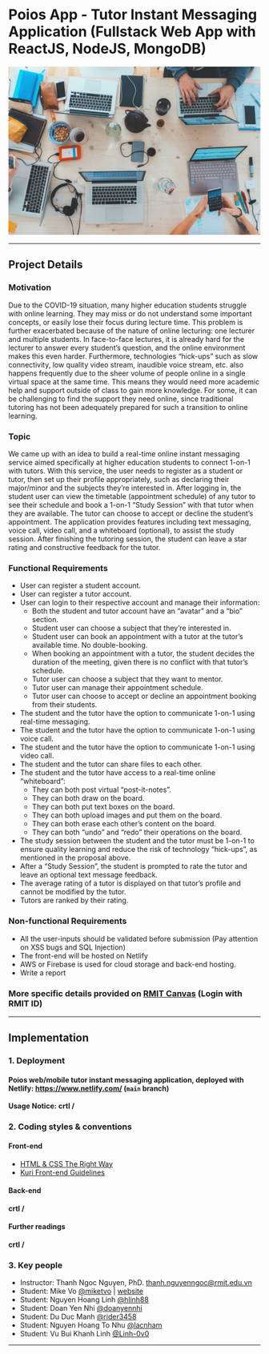 # Poios App -  Tutor Instant Messaging Application (Fullstack Web App with ReactJS, NodeJS, MongoDB)
![banner](banner.png)
***

## Project Details
### Motivation
Due to the COVID-19 situation, many higher education students struggle with online
learning. They may miss or do not understand some important concepts, or easily lose
their focus during lecture time. This problem is further exacerbated because of the nature
of online lecturing: one lecturer and multiple students. In face-to-face lectures, it is already
hard for the lecturer to answer every student’s question, and the online environment
makes this even harder. Furthermore, technologies “hick-ups” such as slow connectivity,
low quality video stream, inaudible voice stream, etc. also happens frequently due to the
sheer volume of people online in a single virtual space at the same time.
This means they would need more academic help and support outside of class to gain
more knowledge. For some, it can be challenging to find the support they need online,
since traditional tutoring has not been adequately prepared for such a transition to online
learning.

### Topic
We came up with an idea to build a real-time online instant messaging service aimed
specifically at higher education students to connect 1-on-1 with tutors.
With this service, the user needs to register as a student or tutor, then set up their profile
appropriately, such as declaring their major/minor and the subjects they’re interested in.
After logging in, the student user can view the timetable (appointment schedule) of any
tutor to see their schedule and book a 1-on-1 “Study Session” with that tutor when they
are available. The tutor can choose to accept or decline the student’s appointment.
The application provides features including text messaging, voice call, video call, and a
whiteboard (optional), to assist the study session. After finishing the tutoring session, the student
can leave a star rating and constructive feedback for the tutor.

### Functional Requirements
- User can register a student account.
- User can register a tutor account.
- User can login to their respective account and manage their information:
    + Both the student and tutor account have an “avatar” and a “bio” section.
    + Student user can choose a subject that they’re interested in.
    + Student user can book an appointment with a tutor at the tutor’s available time. No double-booking.
    + When booking an appointment with a tutor, the student decides the duration of the meeting, given there is no conflict with that tutor’s schedule.
    + Tutor user can choose a subject that they want to mentor.
    + Tutor user can manage their appointment schedule.
    + Tutor user can choose to accept or decline an appointment booking from their students.
- The student and the tutor have the option to communicate 1-on-1 using real-time
messaging.
- The student and the tutor have the option to communicate 1-on-1 using voice
call.
- The student and the tutor have the option to communicate 1-on-1 using video
call.
- The student and the tutor can share files to each other.
- The student and the tutor have access to a real-time online “whiteboard”:
    + They can both post virtual “post-it-notes”.
    + They can both draw on the board.
    + They can both put text boxes on the board.
    + They can both upload images and put them on the board.
    + They can both erase each other’s content on the board.
    + They can both “undo” and “redo” their operations on the board.
- The study session between the student and the tutor must be 1-on-1 to ensure
quality learning and reduce the risk of technology “hick-ups”, as mentioned in the
proposal above.
- After a “Study Session”, the student is prompted to rate the tutor and leave an
optional text message feedback.
- The average rating of a tutor is displayed on that tutor’s profile and cannot be
modified by the tutor.
- Tutors are ranked by their rating.

### Non-functional Requirements
- All the user-inputs should be validated before submission (Pay attention on XSS bugs and SQL Injection)
- The front-end will be hosted on Netlify
- AWS or Firebase is used for cloud storage and back-end hosting.
- Write a report


### More specific details provided on [RMIT Canvas](https://rmit.instructure.com/courses/88702/assignments/596400) (Login with RMIT ID)
***

## Implementation

### 1. Deployment
#### Poios web/mobile tutor instant messaging application, deployed with Netlify: https://www.netlify.com/ (`main` branch)
**Usage Notice:**  **crtl /**


### 2. Coding styles & conventions
#### Front-end
- [HTML & CSS The Right Way](http://htmlcsstherightway.org/)
- [Kuri Front-end Guidelines](https://github.com/kuri-team/front-end-guidelines)

#### Back-end
**crtl /**

#### Further readings
**crtl /**

### 3. Key people

- Instructor: Thanh Ngoc Nguyen, PhD. [thanh.nguyenngoc@rmit.edu.vn](thanh.nguyenngoc@rmit.edu.vn)
- Student: Mike Vo [@miketvo](https://github.com/miketvo) | [website](https://miketvo.com)
- Student: Nguyen Hoang Linh [@hlinh88](https://github.com/hlinh88)
- Student: Doan Yen Nhi [@doanyennhi](https://github.com/doanyennhi)
- Student: Du Duc Manh [@rider3458](https://github.com/rider3458)
- Student: Nguyen Hoang To Nhu [@lacnham](https://github.com/lacnham)
- Student: Vu Bui Khanh Linh [@Linh-0v0](https://github.com/Linh-0v0)
***
